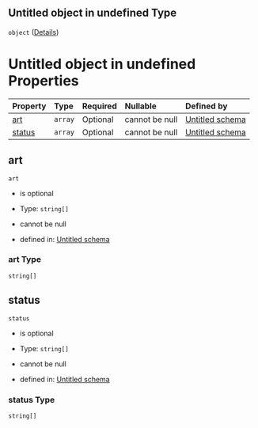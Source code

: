 ## Untitled object in undefined Type

`object` ([Details](statuszusatzinformation.md))

# Untitled object in undefined Properties

| Property          | Type    | Required | Nullable       | Defined by                                                                                         |
| :---------------- | :------ | :------- | :------------- | :------------------------------------------------------------------------------------------------- |
| [art](#art)       | `array` | Optional | cannot be null | [Untitled schema](statusart.md "https://conuti.de/bo4e/schemas/v1/enum/StatusArt#/properties/art") |
| [status](#status) | `array` | Optional | cannot be null | [Untitled schema](status.md "https://conuti.de/bo4e/schemas/v1/enum/Status#/properties/status")    |

## art



`art`

*   is optional

*   Type: `string[]`

*   cannot be null

*   defined in: [Untitled schema](statusart.md "https://conuti.de/bo4e/schemas/v1/enum/StatusArt#/properties/art")

### art Type

`string[]`

## status



`status`

*   is optional

*   Type: `string[]`

*   cannot be null

*   defined in: [Untitled schema](status.md "https://conuti.de/bo4e/schemas/v1/enum/Status#/properties/status")

### status Type

`string[]`
